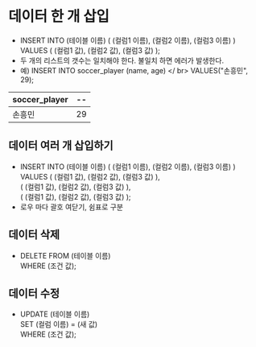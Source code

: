 # 데이터 한 개 삽입
- INSERT INTO (테이블 이름) ( (컬럼1 이름), (컬럼2 이름), (컬럼3 이름) ) VALUES ( (컬럼1 값), (컬럼2 값), (컬럼3 값) );
- 두 개의 리스트의 갯수는 일치해야 한다. 불일치 하면 에러가 발생한다.
- 예) INSERT INTO soccer_player (name, age) </ br>
      VALUES("손흥민", 29);

soccer_player | -- |
-- | -- 
손흥민 | 29

## 데이터 여러 개 삽입하기
- INSERT INTO (테이블 이름) ( (컬럼1 이름), (컬럼2 이름), (컬럼3 이름) ) </br>
  VALUES ( (컬럼1 값), (컬럼2 값), (컬럼3 값) ), </br>
         ( (컬럼1 값), (컬럼2 값), (컬럼3 값) ), </br>
         ( (컬럼1 값), (컬럼2 값), (컬럼3 값) ); 
- 로우 마다 괄호 여닫기, 쉼표로 구분

## 데이터 삭제
- DELETE FROM (테이블 이름) </br>
  WHERE (조건 값);
  
  
## 데이터 수정
- UPDATE (테이블 이름) </br>
  SET (컬럼 이름) = (새 값) </br>
  WHERE (조건 값);




















